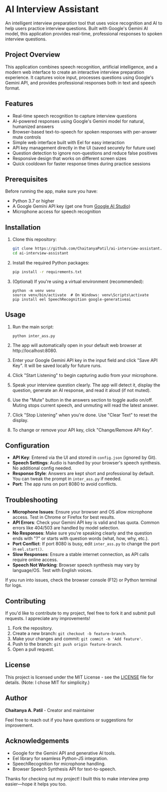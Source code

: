 # AI Interview Assistant

An intelligent interview preparation tool that uses voice recognition and AI to help users practice interview questions. Built with Google's Gemini AI model, this application provides real-time, professional responses to spoken interview questions.

## Project Overview

This application combines speech recognition, artificial intelligence, and a modern web interface to create an interactive interview preparation experience. It captures voice input, processes questions using Google's Gemini API, and provides professional responses both in text and speech format.

## Features

- Real-time speech recognition to capture interview questions
- AI-powered responses using Google's Gemini model for natural, humanized answers
- Browser-based text-to-speech for spoken responses with per-answer mute controls
- Simple web interface built with Eel for easy interaction
- API key management directly in the UI (saved securely for future use)
- Question detection to ignore non-questions and reduce false positives
- Responsive design that works on different screen sizes
- Quick cooldown for faster response times during practice sessions

## Prerequisites

Before running the app, make sure you have:

- Python 3.7 or higher
- A Google Gemini API key (get one from [Google AI Studio](https://aistudio.google.com/))
- Microphone access for speech recognition

## Installation

1. Clone this repository:
   ```bash
   git clone https://github.com/ChaitanyaPatil/ai-interview-assistant.git
   cd ai-interview-assistant
   ```

2. Install the required Python packages:
   ```bash
   pip install -r requirements.txt
   ```

3. (Optional) If you're using a virtual environment (recommended):
   ```
   python -m venv venv
   source venv/bin/activate  # On Windows: venv\Scripts\activate
   pip install eel SpeechRecognition google-generativeai
   ```

## Usage

1. Run the main script:
   ```
   python inter_ass.py
   ```

2. The app will automatically open in your default web browser at http://localhost:8080.

3. Enter your Google Gemini API key in the input field and click "Save API Key". It will be saved locally for future runs.

4. Click "Start Listening" to begin capturing audio from your microphone.

5. Speak your interview question clearly. The app will detect it, display the question, generate an AI response, and read it aloud (if not muted).

6. Use the "Mute" button in the answers section to toggle audio on/off. Muting stops current speech, and unmuting will read the latest answer.

7. Click "Stop Listening" when you're done. Use "Clear Text" to reset the display.

8. To change or remove your API key, click "Change/Remove API Key".

## Configuration

- **API Key**: Entered via the UI and stored in `config.json` (ignored by Git).
- **Speech Settings**: Audio is handled by your browser's speech synthesis. No additional config needed.
- **Response Style**: Answers are kept short and professional by default. You can tweak the prompt in `inter_ass.py` if needed.
- **Port**: The app runs on port 8080 to avoid conflicts.

## Troubleshooting

- **Microphone Issues**: Ensure your browser and OS allow microphone access. Test in Chrome or Firefox for best results.
- **API Errors**: Check your Gemini API key is valid and has quota. Common errors like 404/503 are handled by model selection.
- **No Responses**: Make sure you're speaking clearly and the question ends with "?" or starts with question words (what, how, why, etc.).
- **Port Conflict**: If port 8080 is busy, edit `inter_ass.py` to change the port in `eel.start()`.
- **Slow Responses**: Ensure a stable internet connection, as API calls require online access.
- **Speech Not Working**: Browser speech synthesis may vary by language/OS. Test with English voices.

If you run into issues, check the browser console (F12) or Python terminal for logs.

## Contributing

If you'd like to contribute to my project, feel free to fork it and submit pull requests. I appreciate any improvements!

1. Fork the repository.
2. Create a new branch: `git checkout -b feature-branch`.
3. Make your changes and commit: `git commit -m 'Add feature'`.
4. Push to the branch: `git push origin feature-branch`.
5. Open a pull request.

## License

This project is licensed under the MIT License - see the [LICENSE](LICENSE) file for details. (Note: I chose MIT for simplicity.)

## Author

**Chaitanya A. Patil** - Creator and maintainer

Feel free to reach out if you have questions or suggestions for improvement.

## Acknowledgements

- Google for the Gemini API and generative AI tools.
- Eel library for seamless Python-JS integration.
- SpeechRecognition for microphone handling.
- Browser Speech Synthesis API for text-to-speech.

Thanks for checking out my project! I built this to make interview prep easier—hope it helps you too.
